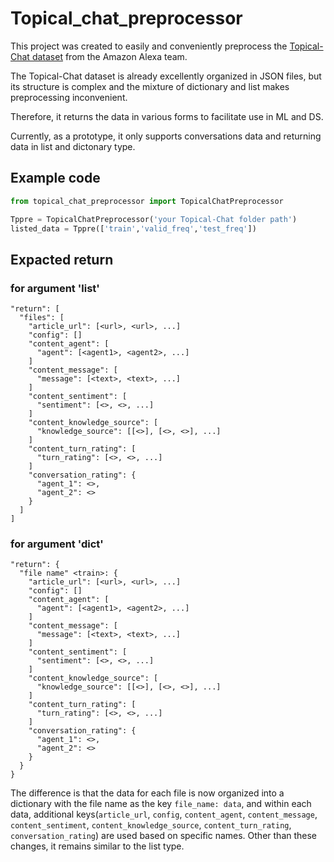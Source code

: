 # Topical_chat_preprocessor
This project was created to easily and conveniently preprocess the [Topical-Chat dataset](https://github.com/alexa/Topical-Chat) from the Amazon Alexa team.

The Topical-Chat dataset is already excellently organized in JSON files, but its structure is complex and the mixture of dictionary and list makes preprocessing inconvenient.

Therefore, it returns the data in various forms to facilitate use in ML and DS.

Currently, as a prototype, it only supports conversations data and returning data in list and dictonary type.

## Example code
```python
from topical_chat_preprocessor import TopicalChatPreprocessor

Tppre = TopicalChatPreprocessor('your Topical-Chat folder path')
listed_data = Tppre(['train','valid_freq','test_freq'])
```

## Expacted return 
### for argument 'list'
```
"return": [
  "files": [
    "article_url": [<url>, <url>, ...]
    "config": []
    "content_agent": [
      "agent": [<agent1>, <agent2>, ...]
    ]
    "content_message": [
      "message": [<text>, <text>, ...]
    ]
    "content_sentiment": [
      "sentiment": [<>, <>, ...]
    ]
    "content_knowledge_source": [
      "knowledge_source": [[<>], [<>, <>], ...]
    ]
    "content_turn_rating": [
      "turn_rating": [<>, <>, ...]
    ]
    "conversation_rating": {
      "agent_1": <>,
      "agent_2": <>
    }
  ]
]
```

### for argument 'dict'
```
"return": {
  "file name" <train>: {
    "article_url": [<url>, <url>, ...]
    "config": []
    "content_agent": [
      "agent": [<agent1>, <agent2>, ...]
    ]
    "content_message": [
      "message": [<text>, <text>, ...]
    ]
    "content_sentiment": [
      "sentiment": [<>, <>, ...]
    ]
    "content_knowledge_source": [
      "knowledge_source": [[<>], [<>, <>], ...]
    ]
    "content_turn_rating": [
      "turn_rating": [<>, <>, ...]
    ]
    "conversation_rating": {
      "agent_1": <>,
      "agent_2": <>
    }
  }
}
```
The difference is that the data for each file is now organized into a dictionary with the file name as the key `file_name: data`, and within each data, additional keys(`article_url`, `config`, `content_agent`, `content_message`, `content_sentiment`, `content_knowledge_source`, `content_turn_rating`, `conversation_rating`) are used based on specific names. Other than these changes, it remains similar to the list type.
